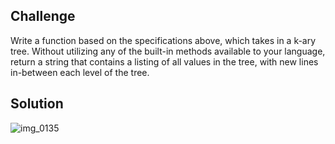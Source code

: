 ## Challenge
Write a function based on the specifications above, which takes in a k-ary tree. Without utilizing any of the built-in methods available to your language, return a string that contains a listing of all values in the tree, with new lines in-between each level of the tree.

## Solution
![img_0135](https://user-images.githubusercontent.com/34176171/40579929-e5f81b64-60e8-11e8-9b34-ab85552469c6.jpg)
